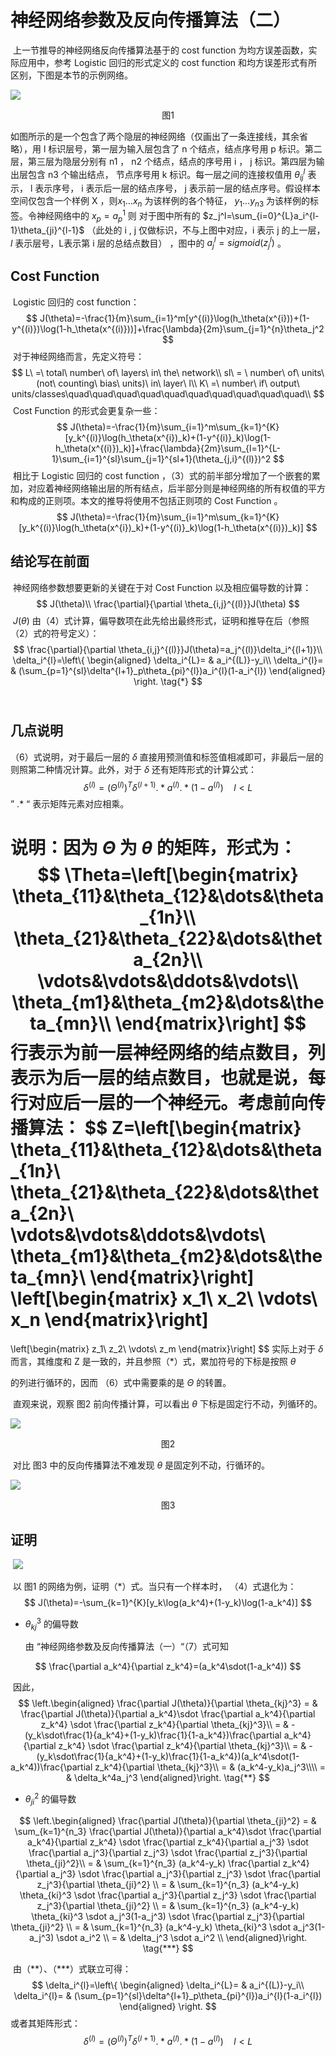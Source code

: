 # 神经网络参数及反向传播算法（二）

​		上一节推导的神经网络反向传播算法基于的 cost function 为均方误差函数，实际应用中，参考 Logistic 回归的形式定义的 cost function 和均方误差形式有所区别，下图是本节的示例网络。

![](images/net.png)

<center>图1</center>

​		如图所示的是一个包含了两个隐层的神经网络（仅画出了一条连接线，其余省略），用 l 标识层号，第一层为输入层包含了 n 个结点，结点序号用 p 标识。第二层，第三层为隐层分别有 n1 ， n2 个结点，结点的序号用 i ， j 标识。第四层为输出层包含 n3 个输出结点， 节点序号用 k 标识。每一层之间的连接权值用 $\theta_{ij}^l$ 表示， l 表示序号， i 表示后一层的结点序号， j 表示前一层的结点序号。假设样本空间仅包含一个样例 X ，则$x_1\dots x_n$ 为该样例的各个特征， $y_1\dots y_{n3}$ 为该样例的标签。令神经网络中的 $x_p=a_p^{1}$ 则 对于图中所有的 $z_j^l=\sum_{i=0}^{L}a_i^{l-1}\theta_{ji}^{l-1}$ （此处的 i , j 仅做标识，不与上图中对应，i 表示 j 的上一层， $l$ 表示层号，L表示第 i 层的总结点数目） ，图中的 $a_j^l=sigmoid(z_j^{l})$ 。



## Cost Function

​		Logistic 回归的 cost function：
$$
J(\theta)=-\frac{1}{m}\sum_{i=1}^m[y^{(i)}\log(h_\theta(x^{i}))+(1-y^{(i)})\log(1-h_\theta(x^{(i)}))]+\frac{\lambda}{2m}\sum_{j=1}^{n}\theta_j^2
$$
​		对于神经网络而言，先定义符号：
$$
L\ =\ total\ number\ of\ layers\ in\ the\ network\\
sl\ = \ number\ of\ units\ (not\ counting\ bias\ units)\ in\ layer\ l\\
K\ =\ number\ if\ output\ units/classes\quad\quad\quad\quad\quad\quad\quad\quad\quad\quad\\
$$
​		Cost Function 的形式会更复杂一些：
$$
J(\theta)=-\frac{1}{m}\sum_{i=1}^m\sum_{k=1}^{K}[y_k^{(i)}\log(h_\theta(x^{i})_k)+(1-y^{(i)}_k)\log(1-h_\theta(x^{(i)})_k)]+\frac{\lambda}{2m}\sum_{l=1}^{L-1}\sum_{i=1}^{sl}\sum_{j=1}^{sl+1}(\theta_{j,i}^{(l)})^2
$$
​		相比于 Logistic 回归的 cost function ，（3）式的前半部分增加了一个嵌套的累加，对应着神经网络输出层的所有结点，后半部分则是神经网络的所有权值的平方和构成的正则项。本文的推导将使用不包括正则项的 Cost Function 。
$$
J(\theta)=-\frac{1}{m}\sum_{i=1}^m\sum_{k=1}^{K}[y_k^{(i)}\log(h_\theta(x^{i})_k)+(1-y^{(i)}_k)\log(1-h_\theta(x^{(i)})_k)]
$$


## 结论写在前面

​		神经网络参数想要更新的关键在于对 Cost Function 以及相应偏导数的计算：
$$
J(\theta)\\
\frac{\partial}{\partial \theta_{i,j}^{(l)}}J(\theta)
$$
​		$J(\theta)$ 由（4）式计算，偏导数项在此先给出最终形式，证明和推导在后（参照（2）式的符号定义）：
$$
\frac{\partial}{\partial \theta_{i,j}^{(l)}}J(\theta)=a_j^{(l)}\delta_i^{(l+1)}\\
\delta_i^{l}=\left\{
\begin{aligned}
\delta_i^{L}= & a_i^{(L)}-y_i\\
\delta_i^{l}= & (\sum_{p=1}^{sl}\delta^{l+1}_p\theta_{pi}^{l})a_i^{l}(1-a_i^{l})
\end{aligned}
\right. \tag{*}
$$
​		

## 几点说明

（6）式说明，对于最后一层的 $\delta$ 直接用预测值和标签值相减即可，非最后一层的则照第二种情况计算。此外，对于 $\delta$ 还有矩阵形式的计算公式：
$$
\delta^{(l)} = (\Theta^{(l)})^T\delta^{(l+1)}.*a^{(l)}.*(1-a^{(l)})\quad l<L
$$
​		” .* “ 表示矩阵元素对应相乘。

​		说明：因为 $\Theta$ 为 $\theta$ 的矩阵，形式为：
$$
\Theta=\left[\begin{matrix}
\theta_{11}&\theta_{12}&\dots&\theta_{1n}\\
\theta_{21}&\theta_{22}&\dots&\theta_{2n}\\
\vdots&\vdots&\ddots&\vdots\\
\theta_{m1}&\theta_{m2}&\dots&\theta_{mn}\\
\end{matrix}\right]
$$
​		行表示为前一层神经网络的结点数目，列表示为后一层的结点数目，也就是说，每行对应后一层的一个神经元。考虑前向传播算法：
$$
Z=\left[\begin{matrix}
\theta_{11}&\theta_{12}&\dots&\theta_{1n}\\
\theta_{21}&\theta_{22}&\dots&\theta_{2n}\\
\vdots&\vdots&\ddots&\vdots\\
\theta_{m1}&\theta_{m2}&\dots&\theta_{mn}\\
\end{matrix}\right]
\left[\begin{matrix}
x_1\\
x_2\\
\vdots\\
x_n
\end{matrix}\right]
=
\left[\begin{matrix}
z_1\\
z_2\\
\vdots\\
z_m
\end{matrix}\right]
$$
​		实际上对于 $\delta$ 而言，其维度和 Z 是一致的，并且参照（*）式，累加符号的下标是按照 $\theta$

的列进行循环的，因而 （6）式中需要乘的是 $\Theta$ 的转置。

​		直观来说，观察 图2 前向传播计算，可以看出 $\theta$ 下标是固定行不动，列循环的。

![](images/forwad.png)

<center>图2</center>

​		对比 图3 中的反向传播算法不难发现 $\theta$ 是固定列不动，行循环的。

![](images/backward.png)

<center>图3</center>



## 证明

​		![](images/net.png)

​		以 图1 的网络为例，证明（*）式。当只有一个样本时， （4）式退化为：
$$
J(\theta)=-\sum_{k=1}^{K}[y_k\log(a_k^4)+(1-y_k)\log(1-a_k^4)]
$$

* $\theta_{kj}^3$ 的偏导数

  由 “神经网络参数及反向传播算法（一）“（7）式可知 

$$
\frac{\partial a_k^4}{\partial z_k^4}=(a_k^4\sdot(1-a_k^4))
$$

​		因此，
$$
\left.\begin{aligned}
\frac{\partial J(\theta)}{\partial \theta_{kj}^3}
= & \frac{\partial J(\theta)}{\partial a_k^4}\sdot \frac{\partial a_k^4}{\partial z_k^4} \sdot \frac{\partial z_k^4}{\partial \theta_{kj}^3}\\
= & -(y_k\sdot\frac{1}{a_k^4}+(1-y_k)\frac{1}{1-a_k^4})\frac{\partial a_k^4}{\partial z_k^4} \sdot \frac{\partial z_k^4}{\partial \theta_{kj}^3}\\
= & -(y_k\sdot\frac{1}{a_k^4}+(1-y_k)\frac{1}{1-a_k^4})(a_k^4\sdot(1-a_k^4))\frac{\partial z_k^4}{\partial \theta_{kj}^3}\\
= & (a_k^4-y_k)a_j^3\\\\
= & \delta_k^4a_j^3
\end{aligned}\right. \tag{**}
$$

* $\theta_{ji}^2$ 的偏导数

$$
\left.\begin{aligned}
\frac{\partial J(\theta)}{\partial \theta_{ji}^2}
= & \sum_{k=1}^{n_3} \frac{\partial J(\theta)}{\partial a_k^4}\sdot \frac{\partial a_k^4}{\partial z_k^4} \sdot \frac{\partial z_k^4}{\partial a_j^3} \sdot \frac{\partial a_j^3}{\partial z_j^3} \sdot \frac{\partial z_j^3}{\partial \theta_{ji}^2}\\
= & \sum_{k=1}^{n_3} (a_k^4-y_k) \frac{\partial z_k^4}{\partial a_j^3} \sdot \frac{\partial a_j^3}{\partial z_j^3} \sdot \frac{\partial z_j^3}{\partial \theta_{ji}^2} \\
= & \sum_{k=1}^{n_3} (a_k^4-y_k) \theta_{ki}^3 \sdot \frac{\partial a_j^3}{\partial z_j^3} \sdot \frac{\partial z_j^3}{\partial \theta_{ji}^2} \\
= & \sum_{k=1}^{n_3} (a_k^4-y_k) \theta_{ki}^3 \sdot a_j^3(1-a_j^3) \sdot \frac{\partial z_j^3}{\partial \theta_{ji}^2} \\
= & \sum_{k=1}^{n_3} (a_k^4-y_k) \theta_{ki}^3 \sdot a_j^3(1-a_j^3) \sdot a_i^2 \\
= & \delta_j^3 \sdot a_i^2 \\ 
\end{aligned}\right. \tag{***}
$$

​		由（\*\*）、（\*\*\*）式联立可得：
$$
\delta_i^{l}=\left\{
\begin{aligned}
\delta_i^{L}= & a_i^{(L)}-y_i\\
\delta_i^{l}= & (\sum_{p=1}^{sl}\delta^{l+1}_p\theta_{pi}^{l})a_i^{l}(1-a_i^{l})
\end{aligned}
\right.
$$
或者其矩阵形式：
$$
\delta^{(l)} = (\Theta^{(l)})^T\delta^{(l+1)}.*a^{(l)}.*(1-a^{(l)})\quad l<L
$$


 